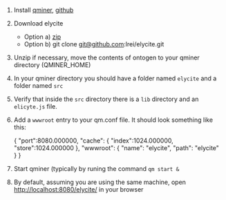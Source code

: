 1. Install [qminer](http://qminer.ijs.si), [github](https://github.com/qminer/qminer)
2. Download elycite
    * Option a) [zip](https://github.com/lrei/elycite/archive/master.zip)
    * Option b) git clone git@github.com:lrei/elycite.git
3. Unzip if necessary, move the contents of ontogen to your qminer directory (QMINER_HOME)
4. In your qminer directory you should have a folder named `elycite` and a folder named `src`
5. Verify that inside the `src` directory there is a `lib` directory and an `elicyte.js` file.
6. Add a `wwwroot` entry to your qm.conf file. It should look something like this:

    {
      "port":8080.000000,
      "cache": {
        "index":1024.000000, 
        "store":1024.000000
      },
      "wwwroot": {
        "name": "elycite",
        "path": "elycite"
      }
    }

7. Start qminer (typically by runing the command `qm start &`
8. By default, assuming you are using the same machine, 
open [http://localhost:8080/elycite/](http://localhost:8080/elycite/) in your browser
